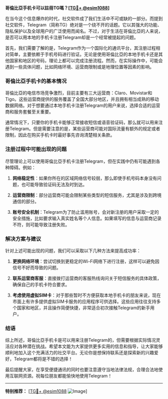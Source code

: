 **哥倫比亞手机卡可以註冊TG嗎？[[TG💪+ @esim1088](https://t.me/s/esim1088)]**

在当今这个信息爆炸的时代，社交软件成了我们生活中不可或缺的一部分。而提到社交软件，Telegram（简称TG）绝对是一个绕不开的话题。它以其强大的功能、隐私保护以及全球用户的广泛使用而闻名。不过，对于生活在哥倫比亞的人来说，是否可以用本地的手机卡注册Telegram却是一个经常被提起的问题。

首先，我们需要了解的是，Telegram作为一个国际化的通讯平台，其注册过程相对简单，主要依赖于手机号码进行验证。无论是使用哥倫比亞的本地手机卡还是其他国家和地区的号码，理论上都可以完成注册流程。然而，在实际操作中，可能会遇到一些具体问题，比如网络环境、运营商限制或是地理位置等因素的影响。

### 哥倫比亞手机卡的基本情况

哥倫比亞的电信市场竞争激烈，目前主要有三大运营商：Claro、Movistar和Tigo。这些运营商提供的服务覆盖了全国大部分地区，并且拥有相当成熟的移动数据网络。对于想要通过本地手机卡注册Telegram的用户来说，选择合适的运营商和服务套餐至关重要。

通常情况下，只要你的手机卡能够正常接收短信或语音验证码，那么就可以用来注册Telegram。但是需要注意的是，某些运营商可能对国际流量有额外的规定或者限制，因此在购买手机卡时最好事先咨询清楚相关条款。

### 注册过程中可能出现的问题

尽管理论上可以使用哥倫比亞手机卡注册Telegram，但在实践中仍有可能遇到各种障碍。例如：

1. **网络稳定性**：如果你所在的区域网络信号较弱，那么即使手机号码本身没有问题，也可能导致验证码无法及时到达。
   
2. **运营商限制**：部分运营商可能会限制某些类型的短信服务，尤其是涉及到跨境通信的部分。
   
3. **账号安全机制**：Telegram为了防止滥用账号，会对新注册的用户采取一定的安全措施，比如要求输入真实姓名等个人信息。如果填写的信息与运营商记录不符，则可能导致注册失败。

### 解决方案与建议

针对上述可能出现的问题，我们可以采取以下几种方法来提高成功率：

1. **更换网络环境**：尝试切换到更稳定的Wi-Fi网络下进行注册，这样可以避免因信号不好而导致的问题。
   
2. **联系运营商客服**：直接拨打运营商的客服热线询问关于短信服务的具体政策，确保自己的手机卡符合要求。
   
3. **考虑使用虚拟SIM卡**：对于那些暂时不方便获取本地手机卡的朋友来说，现在市面上有许多提供虚拟SIM卡服务的应用程序可供选择。这些应用往往支持多个国家和地区，并且操作简便快捷，非常适合初次接触Telegram的新手用户。

### 结语

综上所述，哥倫比亞手机卡是可以用来注册Telegram的，但需要根据实际情况灵活应对各种潜在挑战。希望本文能为大家提供更多实用的信息和指导，让大家能够顺利地加入这个充满活力的社交平台。无论你是想保持联系还是探索新的兴趣爱好，Telegram都将是不错的选择！

最后提醒大家，在享受便捷通讯的同时也要注意遵守当地法律法规，合理合法地使用互联网资源。祝每位朋友都能愉快地使用Telegram！

---

**特别推荐：** [[TG💪+ @esim1088](https://t.me/s/esim1088) ![Image](https://i.postimg.cc/4NQfJmqS/Snipaste-2025-05-13-00-14-12.png)]